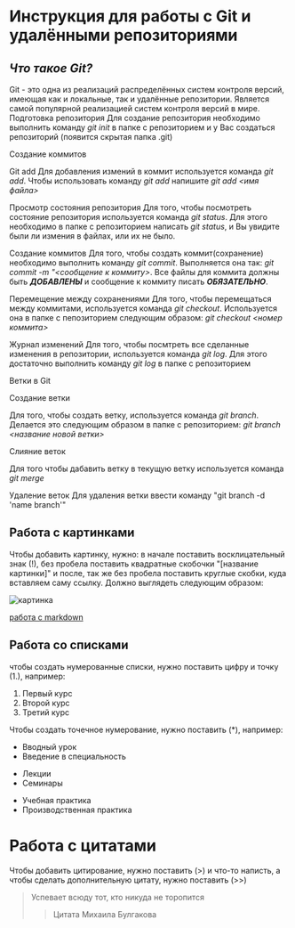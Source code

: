 # Инструкция для работы с Git и удалёнными репозиториями

## *Что такое Git?* 
Git - это одна из реализаций распределённых систем контроля версий, имеющая как и локальные, так и удалённые репозитории. Является самой популярной реализацией систем контроля версий в мире.
Подготовка репозитория
Для создание репозитория необходимо выполнить команду *git init*  в папке с репозиторием и у Вас создаться репозиторий (появится скрытая папка .git)

Создание коммитов

Git add
Для добавления измений в коммит используется команда *git add*. Чтобы использовать команду *git add* напишите *git add <имя файла>*

Просмотр состояния репозитория
Для того, чтобы посмотреть состояние репозитория используется команда *git status*. Для этого необходимо в папке с репозиторием написать *git status*, и Вы увидите были ли измения в файлах, или их не было.

Создание коммитов
Для того, чтобы создать коммит(сохранение) необходимо выполнить команду *git commit*. Выполняется она так: *git commit -m "<сообщение к коммиту>*. Все файлы для коммита должны быть ***ДОБАВЛЕНЫ*** и сообщение к коммиту писать ***ОБЯЗАТЕЛЬНО***.

Перемещение между сохранениями
Для того, чтобы перемещаться между коммитами, используется команда *git checkout*. Используется она в папке с пепозиторием следующим образом: *git checkout <номер коммита>*

Журнал изменений
Для того, чтобы посмтреть все сделанные изменения в репозитории, используется команда *git log*. Для этого достаточно выполнить команду *git log* в папке с репозиторием

Ветки в Git

Создание ветки

Для того, чтобы создать ветку, используется команда *git branch*. Делается это следующим образом в папке с репозиторием: *git branch <название новой ветки>*

Слияние веток

Для того чтобы дабавить ветку в текущую ветку используется команда *git merge <name branch>*

Удаление веток
Для удаления ветки ввести команду "git branch -d 'name branch'"

## Работа с картинками
Чтобы добавить картинку, нужно: в начале поставить восклицательный знак (!), без пробела поставить квадратные скобочки "[название картинки]" и после, так же без пробела поставить круглые скобки, куда вставляем саму ссылку. Должно выглядеть следующим образом:

![картинка](https://adonius.club/uploads/posts/2022-06/1655552708_35-adonius-club-p-koshechki-sobachki-geroi-krasivo-foto-37.jpg)

[работа с markdown](https://texterra.ru/blog/ischerpyvayushchaya-shpargalka-po-sintaksisu-razmetki-markdown-na-zametku-avtoram-veb-razrabotchikam.html?ysclid=lel9lqj3d5782676313)

## Работа со списками
чтобы создать нумерованные списки, нужно поставить цифру и точку (1.), например:

1. Первый курс
2. Второй курс
3. Третий курс

Чтобы создать точечное нумерование, нужно поставить (*), например:
* Вводный урок
* Введение в специальность

+ Лекции
+ Семинары
- Учебная практика
- Производственная практика

# Работа с цитатами 
Чтобы добавить цитирование, нужно поставить (>) и что-то написть, а чтобы сделать дополнительную цитату, нужно поставить (>>)

> Успевает всюду тот, кто никуда не торопится
>> Цитата Михаила Булгакова

